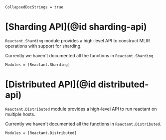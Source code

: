 ```@meta
CollapsedDocStrings = true
```

# [Sharding API](@id sharding-api)

`Reactant.Sharding` module provides a high-level API to construct MLIR operations with
support for sharding.

Currently we haven't documented all the functions in `Reactant.Sharding`.

```@autodocs
Modules = [Reactant.Sharding]
```

# [Distributed API](@id distributed-api)

`Reactant.Distributed` module provides a high-level API to run reactant on multiple hosts.

Currently we haven't documented all the functions in `Reactant.Distributed`.

```@autodocs
Modules = [Reactant.Distributed]
```
